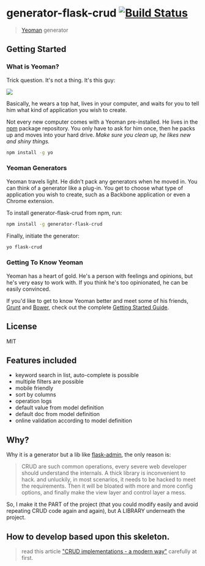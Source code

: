 # generator-flask-crud [![Build Status](https://secure.travis-ci.org/xiechao06/generator-flask-crud.png?branch=master)](https://travis-ci.org/xiechao06/generator-flask-crud)

> [Yeoman](http://yeoman.io) generator


## Getting Started

### What is Yeoman?

Trick question. It's not a thing. It's this guy:

![](http://i.imgur.com/JHaAlBJ.png)

Basically, he wears a top hat, lives in your computer, and waits for you to tell him what kind of application you wish to create.

Not every new computer comes with a Yeoman pre-installed. He lives in the [npm](https://npmjs.org) package repository. You only have to ask for him once, then he packs up and moves into your hard drive. *Make sure you clean up, he likes new and shiny things.*

```bash
npm install -g yo
```

### Yeoman Generators

Yeoman travels light. He didn't pack any generators when he moved in. You can think of a generator like a plug-in. You get to choose what type of application you wish to create, such as a Backbone application or even a Chrome extension.

To install generator-flask-crud from npm, run:

```bash
npm install -g generator-flask-crud
```

Finally, initiate the generator:

```bash
yo flask-crud
```

### Getting To Know Yeoman

Yeoman has a heart of gold. He's a person with feelings and opinions, but he's very easy to work with. If you think he's too opinionated, he can be easily convinced.

If you'd like to get to know Yeoman better and meet some of his friends, [Grunt](http://gruntjs.com) and [Bower](http://bower.io), check out the complete [Getting Started Guide](https://github.com/yeoman/yeoman/wiki/Getting-Started).


## License

MIT

## Features included

* keyword search in list, auto-complete is possible
* multiple filters are possible
* mobile friendly
* sort by columns
* operation logs
* default value from model definition
* default doc from model definition 
* online validation according to model definition

## Why?

Why it is a generator but a lib like [flask-admin](https://github.com/mrjoes/flask-admin/), the only reason is:

> CRUD are such common operations, every severe web developer should understand the internals. A thick library is inconvenient to hack. and unluckily, in most scenarios, it needs to be hacked
> to meet the requirements. Then it will be bloated with more and more config options, and finally make the view layer and control layer a mess. 

So, I make it the PART of the project (that you could modify easily and avoid repeating CRUD code again and again), but A LIBRARY underneath the project.

## How to develop based upon this skeleton.

> read this article ["CRUD implementations - a modern way"]() carefully at first.
